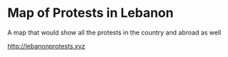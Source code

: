 # Map of Protests in Lebanon
A map that would show all the protests in the country and abroad as well

http://lebanonprotests.xyz

